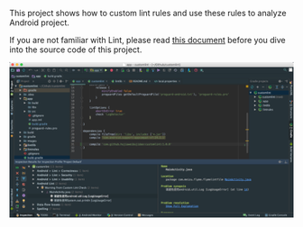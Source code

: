 
This project shows how to custom lint rules and use these rules to analyze Android project.

If you are not familiar with Lint, please read [this document](http://redmine.meizu.com/documents/2824) before you dive into the source code of this project.

![img](images/custom_lint.png)
